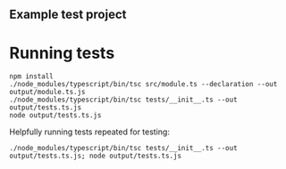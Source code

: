 ## Example test project

# Running tests

    npm install
    ./node_modules/typescript/bin/tsc src/module.ts --declaration --out output/module.ts.js
    ./node_modules/typescript/bin/tsc tests/__init__.ts --out output/tests.ts.js
    node output/tests.ts.js

Helpfully running tests repeated for testing:

    ./node_modules/typescript/bin/tsc tests/__init__.ts --out output/tests.ts.js; node output/tests.ts.js
